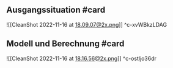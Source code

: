## Ausgangssituation #card 
![[CleanShot 2022-11-16 at 18.09.07@2x.png]]
^c-xvWBkzLDAG

## Modell und Berechnung #card 
![[CleanShot 2022-11-16 at 18.16.56@2x.png]]
^c-ostljo36dr